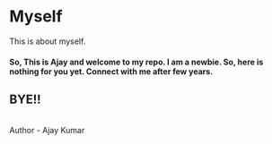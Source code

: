 # Myself
This is about myself.
<br> 
<h4>
So, This is Ajay and welcome to my repo. I am a newbie. So, here is nothing for you yet. Connect with me after few years. 
</h4>
  <h2> BYE!!</h2>
<br>
Author - Ajay Kumar
